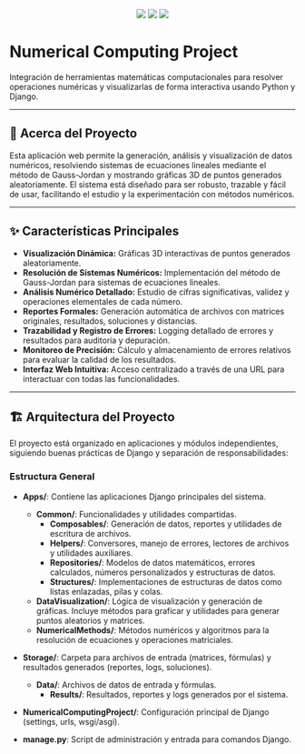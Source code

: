 <p align="center">
    <img src="https://img.shields.io/badge/Python-3.9%2B-blue?logo=python" />
    <img src="https://img.shields.io/badge/Django-5.2.4-green?logo=django" />
    <img src="https://img.shields.io/badge/Matplotlib-3.10.3-orange?logo=matplotlib" />
</p>

# Numerical Computing Project

Integración de herramientas matemáticas computacionales para resolver operaciones numéricas y visualizarlas de forma interactiva usando Python y Django.

---

## 🚀 Acerca del Proyecto

Esta aplicación web permite la generación, análisis y visualización de datos numéricos, resolviendo sistemas de ecuaciones lineales mediante el método de Gauss-Jordan y mostrando gráficas 3D de puntos generados aleatoriamente. El sistema está diseñado para ser robusto, trazable y fácil de usar, facilitando el estudio y la experimentación con métodos numéricos.

---

## ✨ Características Principales

- **Visualización Dinámica:** Gráficas 3D interactivas de puntos generados aleatoriamente.
- **Resolución de Sistemas Numéricos:** Implementación del método de Gauss-Jordan para sistemas de ecuaciones lineales.
- **Análisis Numérico Detallado:** Estudio de cifras significativas, validez y operaciones elementales de cada número.
- **Reportes Formales:** Generación automática de archivos con matrices originales, resultados, soluciones y distancias.
- **Trazabilidad y Registro de Errores:** Logging detallado de errores y resultados para auditoría y depuración.
- **Monitoreo de Precisión:** Cálculo y almacenamiento de errores relativos para evaluar la calidad de los resultados.
- **Interfaz Web Intuitiva:** Acceso centralizado a través de una URL para interactuar con todas las funcionalidades.

---

## 🏗️ Arquitectura del Proyecto

El proyecto está organizado en aplicaciones y módulos independientes, siguiendo buenas prácticas de Django y separación de responsabilidades:

### Estructura General

- **Apps/**: Contiene las aplicaciones Django principales del sistema.
    - **Common/**: Funcionalidades y utilidades compartidas.
        - **Composables/**: Generación de datos, reportes y utilidades de escritura de archivos.
        - **Helpers/**: Conversores, manejo de errores, lectores de archivos y utilidades auxiliares.
        - **Repositories/**: Modelos de datos matemáticos, errores calculados, números personalizados y estructuras de datos.
        - **Structures/**: Implementaciones de estructuras de datos como listas enlazadas, pilas y colas.
    - **DataVisualization/**: Lógica de visualización y generación de gráficas. Incluye métodos para graficar y utilidades para generar puntos aleatorios y matrices.
    - **NumericalMethods/**: Métodos numéricos y algoritmos para la resolución de ecuaciones y operaciones matriciales.

- **Storage/**: Carpeta para archivos de entrada (matrices, fórmulas) y resultados generados (reportes, logs, soluciones).
    - **Data/**: Archivos de datos de entrada y fórmulas.
        - **Results/**: Resultados, reportes y logs generados por el sistema.

- **NumericalComputingProject/**: Configuración principal de Django (settings, urls, wsgi/asgi).
- **manage.py**: Script de administración y entrada para comandos Django.
